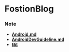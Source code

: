 # FostionBlog

### Note
- **[Android.md](Android.md)**
- **[AndroidDevGuideline.md](https://github.com/nekocode/nekoblog/blob/master/AndroidDevGuideline.md)**
- **[Git](Git.md)**
